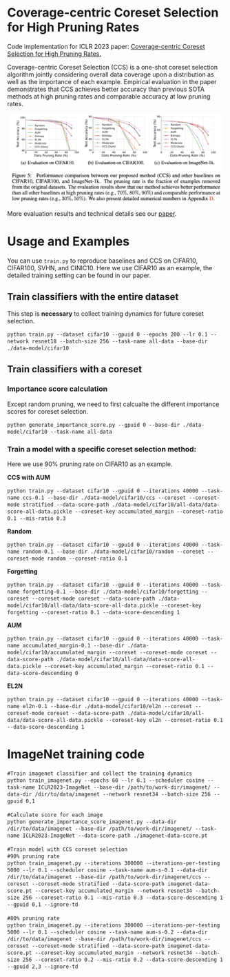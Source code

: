 # Coverage-centric Coreset Selection for High Pruning Rates

Code implementation for ICLR 2023 paper: [Coverage-centric Coreset Selection for High Pruning Rates.](https://openreview.net/forum?id=QwKvL6wC8Yi)

Coverage-centric Coreset Selection (CCS) is a one-shot coreset selection algorithm jointly considering overall data coverage upon a distribution as well as the importance of each example.
Empirical evaluation in the paper demonstrates that CCS achieves  better accuracy than previous SOTA methods at high pruning rates and comparable accuracy at low pruning rates.

<img src="./figs/github-performance.png" alt="image"></img>

More evaluation results and technical details see our [paper](https://arxiv.org/abs/2210.15809).

# Usage and Examples

You can use `train.py` to reproduce baselines and CCS on CIFAR10, CIFAR100, SVHN, and CINIC10. Here we use CIFAR10 as an example, the detailed training setting can be found in our paper.

## Train classifiers with the entire dataset
This step is **necessary** to collect training dynamics for future coreset selection.
```
python train.py --dataset cifar10 --gpuid 0 --epochs 200 --lr 0.1 --network resnet18 --batch-size 256 --task-name all-data --base-dir ./data-model/cifar10
```

## Train classifiers with a coreset

### Importance score calculation
Except random pruning, we need to first calcualte the different importance scores for coreset selection.

```
python generate_importance_score.py --gpuid 0 --base-dir ./data-model/cifar10 --task-name all-data
```

### Train a model with a specific coreset selection method:
Here we use 90% pruning rate on CIFAR10 as an example.

**CCS with AUM**
```
python train.py --dataset cifar10 --gpuid 0 --iterations 40000 --task-name ccs-0.1 --base-dir ./data-model/cifar10/ccs --coreset --coreset-mode stratified --data-score-path ./data-model/cifar10/all-data/data-score-all-data.pickle --coreset-key accumulated_margin --coreset-ratio 0.1 --mis-ratio 0.3
```

**Random**
```
python train.py --dataset cifar10 --gpuid 0 --iterations 40000 --task-name random-0.1 --base-dir ./data-model/cifar10/random --coreset --coreset-mode random --coreset-ratio 0.1
```

**Forgetting**
```
python train.py --dataset cifar10 --gpuid 0 --iterations 40000 --task-name forgetting-0.1 --base-dir ./data-model/cifar10/forgetting --coreset --coreset-mode coreset --data-score-path ./data-model/cifar10/all-data/data-score-all-data.pickle --coreset-key forgetting --coreset-ratio 0.1 --data-score-descending 1
```

**AUM**
```
python train.py --dataset cifar10 --gpuid 0 --iterations 40000 --task-name accumulated_margin-0.1 --base-dir ./data-model/cifar10/accumulated_margin --coreset --coreset-mode coreset --data-score-path ./data-model/cifar10/all-data/data-score-all-data.pickle --coreset-key accumulated_margin --coreset-ratio 0.1 --data-score-descending 0
```

**EL2N**
```
python train.py --dataset cifar10 --gpuid 0 --iterations 40000 --task-name el2n-0.1 --base-dir ./data-model/cifar10/el2n --coreset --coreset-mode coreset --data-score-path ./data-model/cifar10/all-data/data-score-all-data.pickle --coreset-key el2n --coreset-ratio 0.1 --data-score-descending 1
```

# ImageNet training code
```
#Train imagenet classifier and collect the training dynamics
python train_imagenet.py --epochs 60 --lr 0.1 --scheduler cosine --task-name ICLR2023-ImageNet --base-dir /path/to/work-dir/imagenet/ --data-dir /dir/to/data/imagenet --network resnet34 --batch-size 256 --gpuid 0,1

#Calculate score for each image
python generate_importance_score_imagenet.py --data-dir /dir/to/data/imagenet --base-dir /path/to/work-dir/imagenet/ --task-name ICLR2023-ImageNet --data-score-path ./imagenet-data-score.pt

#Train model with CCS coreset selection
#90% pruning rate
python train_imagenet.py --iterations 300000 --iterations-per-testing 5000 --lr 0.1 --scheduler cosine --task-name aum-s-0.1 --data-dir /dir/to/data/imagenet --base-dir /path/to/work-dir/imagenet/ccs --coreset --coreset-mode stratified --data-score-path imagenet-data-score.pt --coreset-key accumulated_margin --network resnet34 --batch-size 256 --coreset-ratio 0.1 --mis-ratio 0.3 --data-score-descending 1 --gpuid 0,1 --ignore-td

#80% pruning rate
python train_imagenet.py --iterations 300000 --iterations-per-testing 5000 --lr 0.1 --scheduler cosine --task-name aum-s-0.2 --data-dir /dir/to/data/imagenet --base-dir /path/to/work-dir/imagenet/ccs --coreset --coreset-mode stratified --data-score-path imagenet-data-score.pt --coreset-key accumulated_margin --network resnet34 --batch-size 256 --coreset-ratio 0.2 --mis-ratio 0.2 --data-score-descending 1 --gpuid 2,3 --ignore-td
```